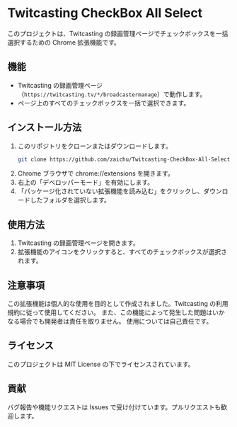 # Twitcasting CheckBox All Select

このプロジェクトは、Twitcasting の録画管理ページでチェックボックスを一括選択するための Chrome 拡張機能です。

## 機能

- Twitcasting の録画管理ページ（`https://twitcasting.tv/*/broadcastermanage`）で動作します。
- ページ上のすべてのチェックボックスを一括で選択できます。

## インストール方法

1. このリポジトリをクローンまたはダウンロードします。
   ```bash
   git clone https://github.com/zaichu/Twitcasting-CheckBox-All-Select.git

2. Chrome ブラウザで chrome://extensions を開きます。
3. 右上の「デベロッパーモード」を有効にします。
4. 「パッケージ化されていない拡張機能を読み込む」をクリックし、ダウンロードしたフォルダを選択します。

## 使用方法

1. Twitcasting の録画管理ページを開きます。
2. 拡張機能のアイコンをクリックすると、すべてのチェックボックスが選択されます。

## 注意事項

この拡張機能は個人的な使用を目的として作成されました。Twitcasting の利用規約に従って使用してください。
また、この機能によって発生した問題はいかなる場合でも開発者は責任を取りません。
使用については自己責任です。

## ライセンス

このプロジェクトは MIT License の下でライセンスされています。

## 貢献
バグ報告や機能リクエストは Issues で受け付けています。プルリクエストも歓迎します。
